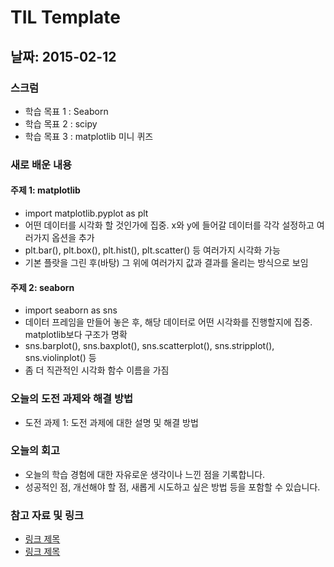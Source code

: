 # TIL Template

## 날짜: 2015-02-12

### 스크럼
- 학습 목표 1 : Seaborn
- 학습 목표 2 : scipy
- 학습 목표 3 : matplotlib 미니 퀴즈

### 새로 배운 내용
#### 주제 1: matplotlib
- import matplotlib.pyplot as plt
- 어떤 데이터를 시각화 할 것인가에 집중. x와 y에 들어갈 데이터를 각각 설정하고 여러가지 옵션을 추가
- plt.bar(), plt.box(), plt.hist(), plt.scatter() 등 여러가지 시각화 가능
- 기본 플랏을 그린 후(바탕) 그 위에 여러가지 값과 결과를 올리는 방식으로 보임

#### 주제 2: seaborn
- import seaborn as sns
- 데이터 프레임을 만들어 놓은 후, 해당 데이터로 어떤 시각화를 진행할지에 집중. matplotlib보다 구조가 명확
- sns.barplot(), sns.baxplot(), sns.scatterplot(), sns.stripplot(), sns.violinplot() 등 
- 좀 더 직관적인 시각화 함수 이름을 가짐

### 오늘의 도전 과제와 해결 방법
- 도전 과제 1: 도전 과제에 대한 설명 및 해결 방법

### 오늘의 회고
- 오늘의 학습 경험에 대한 자유로운 생각이나 느낀 점을 기록합니다.
- 성공적인 점, 개선해야 할 점, 새롭게 시도하고 싶은 방법 등을 포함할 수 있습니다.

### 참고 자료 및 링크
- [링크 제목](URL)
- [링크 제목](URL)